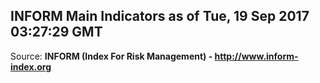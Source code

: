 ## INFORM Main Indicators as of Tue, 19 Sep 2017 03:27:29 GMT

Source: **INFORM (Index For Risk Management) - http://www.inform-index.org**